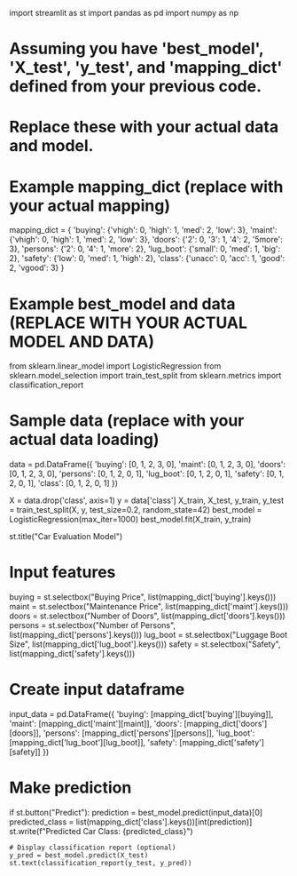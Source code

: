 import streamlit as st
import pandas as pd
import numpy as np

# Assuming you have 'best_model', 'X_test', 'y_test', and 'mapping_dict' defined from your previous code.
# Replace these with your actual data and model.

# Example mapping_dict (replace with your actual mapping)
mapping_dict = {
    'buying': {'vhigh': 0, 'high': 1, 'med': 2, 'low': 3},
    'maint': {'vhigh': 0, 'high': 1, 'med': 2, 'low': 3},
    'doors': {'2': 0, '3': 1, '4': 2, '5more': 3},
    'persons': {'2': 0, '4': 1, 'more': 2},
    'lug_boot': {'small': 0, 'med': 1, 'big': 2},
    'safety': {'low': 0, 'med': 1, 'high': 2},
    'class': {'unacc': 0, 'acc': 1, 'good': 2, 'vgood': 3}
}

# Example best_model and data (REPLACE WITH YOUR ACTUAL MODEL AND DATA)
from sklearn.linear_model import LogisticRegression
from sklearn.model_selection import train_test_split
from sklearn.metrics import classification_report

# Sample data (replace with your actual data loading)
data = pd.DataFrame({
    'buying': [0, 1, 2, 3, 0],
    'maint': [0, 1, 2, 3, 0],
    'doors': [0, 1, 2, 3, 0],
    'persons': [0, 1, 2, 0, 1],
    'lug_boot': [0, 1, 2, 0, 1],
    'safety': [0, 1, 2, 0, 1],
    'class': [0, 1, 2, 0, 1]
})

X = data.drop('class', axis=1)
y = data['class']
X_train, X_test, y_train, y_test = train_test_split(X, y, test_size=0.2, random_state=42)
best_model = LogisticRegression(max_iter=1000)
best_model.fit(X_train, y_train)



st.title("Car Evaluation Model")

# Input features
buying = st.selectbox("Buying Price", list(mapping_dict['buying'].keys()))
maint = st.selectbox("Maintenance Price", list(mapping_dict['maint'].keys()))
doors = st.selectbox("Number of Doors", list(mapping_dict['doors'].keys()))
persons = st.selectbox("Number of Persons", list(mapping_dict['persons'].keys()))
lug_boot = st.selectbox("Luggage Boot Size", list(mapping_dict['lug_boot'].keys()))
safety = st.selectbox("Safety", list(mapping_dict['safety'].keys()))


# Create input dataframe
input_data = pd.DataFrame({
    'buying': [mapping_dict['buying'][buying]],
    'maint': [mapping_dict['maint'][maint]],
    'doors': [mapping_dict['doors'][doors]],
    'persons': [mapping_dict['persons'][persons]],
    'lug_boot': [mapping_dict['lug_boot'][lug_boot]],
    'safety': [mapping_dict['safety'][safety]]
})

# Make prediction
if st.button("Predict"):
    prediction = best_model.predict(input_data)[0]
    predicted_class = list(mapping_dict['class'].keys())[int(prediction)]
    st.write(f"Predicted Car Class: {predicted_class}")

    # Display classification report (optional)
    y_pred = best_model.predict(X_test)
    st.text(classification_report(y_test, y_pred))
